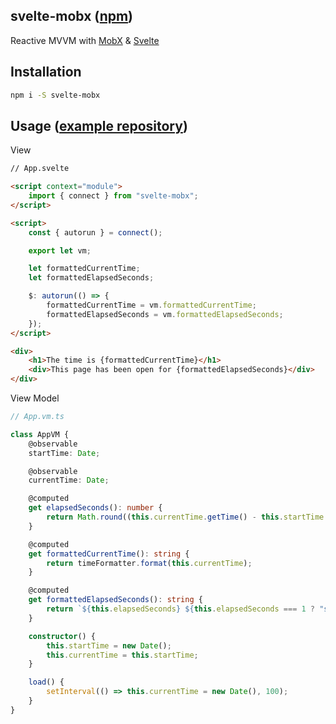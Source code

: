 ## svelte-mobx ([npm](https://www.npmjs.com/package/svelte-mobx))
Reactive MVVM with [MobX](https://mobx.js.org) & [Svelte](https://svelte.dev)

## Installation

```bash
npm i -S svelte-mobx
```

## Usage ([example repository](https://github.com/xelaok/svelte-mobx-example))

View
```html
// App.svelte

<script context="module">
    import { connect } from "svelte-mobx";
</script>

<script>
    const { autorun } = connect();

    export let vm;

    let formattedCurrentTime;
    let formattedElapsedSeconds;

    $: autorun(() => {
        formattedCurrentTime = vm.formattedCurrentTime;
        formattedElapsedSeconds = vm.formattedElapsedSeconds;
    });
</script>

<div>
    <h1>The time is {formattedCurrentTime}</h1>
    <div>This page has been open for {formattedElapsedSeconds}</div>
</div>
```

View Model

```typescript
// App.vm.ts

class AppVM {
    @observable
    startTime: Date;

    @observable
    currentTime: Date;

    @computed
    get elapsedSeconds(): number {
        return Math.round((this.currentTime.getTime() - this.startTime.getTime()) / 1000);
    }

    @computed
    get formattedCurrentTime(): string {
        return timeFormatter.format(this.currentTime);
    }

    @computed
    get formattedElapsedSeconds(): string {
        return `${this.elapsedSeconds} ${this.elapsedSeconds === 1 ? "second" : "seconds"}`;
    }

    constructor() {
        this.startTime = new Date();
        this.currentTime = this.startTime;
    }

    load() {
        setInterval(() => this.currentTime = new Date(), 100);
    }
}
```
